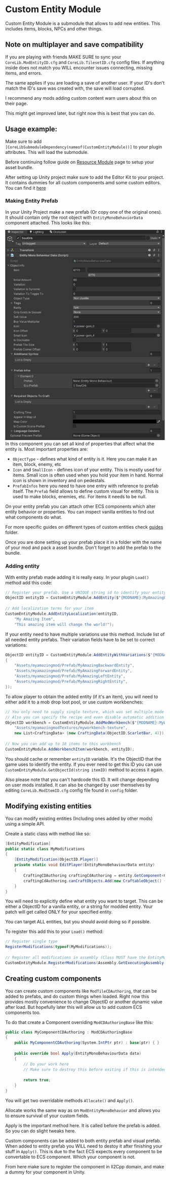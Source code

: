 # Custom Entity Module
Custom Entity Module is a submodule that allows to add new entities. This includes items, blocks, NPCs and other things. 

## Note on multiplayer and save compatibility
If you are playing with friends MAKE SURE to sync your `CoreLib.ModEntityID.cfg` and `CoreLib.TilesetID.cfg` config files. If anything inside does not match you WILL encounter issues connecting, missing items, and errors.

The same applies if you are loading a save of another user. If your ID's don't match the ID's save was created with, the save will load corrupted.

I recommend any mods adding custom content warn users about this on their page.

This might get improved later, but right now this is best that you can do.

## Usage example:
Make sure to add `[CoreLibSubmoduleDependency(nameof(CustomEntityModule))]` to your plugin attributes. This will load the submodule.

Before continuing follow guide on [Resource Module](../ModResources/README.md) page to setup your asset bundle.

After setting up Unity project make sure to add the Editor Kit to your project. It contains dummies for all custom components amd some custom editors. You can find it [here](../../../EditorKit/)

### Making Entity Prefab
In your Unity Project make a new prefab (Or copy one of the original ones). It should contain only the root object with `EntityMonoBehaviorData` component attached. This looks like this:

![EntityMonoBehaviorData In Unity Editor](./documentation/EntityMonoBehaviorData.png)<br>
In this component you can set all kind of properties that affect what the entity is. Most important properties are:

- `ObjectType` - defines what kind of entity is it. Here you can make it an item, block, enemy, etc
- `Icon` and `SmallIcon` - defines icon of your entity. This is mostly used for items. Small icon is often used when you hold your item in hand. Normal icon is shown in inventory and on pedestals.
- `PrefabInfos` here you need to have one entry with reference to prefab itself. The `Prefab` field allows to define custom visual for entity. This is used to make blocks, enemies, etc. For items it needs to be null.

On your entity prefab you can attach other ECS components which alter entity behavior or properties. You can inspect vanilla entities to find out what components do what.

For more specific guides on different types of custom entities check [guides](Guides/) folder.

Once you are done setting up your prefab place it in a folder with the name of your mod and pack a asset bundle. Don't forget to add the prefab to the bundle.

### Adding entity

With entity prefab made adding it is really easy. In your plugin `Load()` method add this code:
```cs
// Register your prefab. Use a UNIQUE string id to identify your entity. I recommend to include your mod name in the ID.
ObjectID entityID = CustomEntityModule.AddEntity($"{MODNAME}:MyAmazingEntity", "Assets/myamazingmod/Prefab/MyAmazingEntity");

// Add localization terms for your item
CustomEntityModule.AddEntityLocalization(entityID,
    "My Amazing Item",
    "This amazing item will change the world!");
```

If your entity need to have multiple variations use this method. Include list of all needed entity prefabs. Their variation fields have to be set to correct variations:
```cs
ObjectID entityID = CustomEntityModule.AddEntityWithVariations($"{MODNAME}:MyAmazingEntity", new[]
{
    "Assets/myamazingmod/Prefab/MyAmazingBackwardEntity",
    "Assets/myamazingmod/Prefab/MyAmazingForwardEntity",
    "Assets/myamazingmod/Prefab/MyAmazingLeftEntity",
    "Assets/myamazingmod/Prefab/MyAmazingRightEntity",
});
```

To allow player to obtain the added entity (if it's an item), you will need to either add it to a mob drop loot pool, or use custom workbenches:
```cs
// You only need to supply single texture, which was set multiple mode
// Also you can specify the recipe and even disable automatic addition to root mod workbenches
ObjectID workbench = CustomEntityModule.AddModWorkbench($"{MODNAME}:MyWorkbench",
    "Assets/myamazingmodTextures/myworkbench-texture", 
    new List<CraftingData> {new CraftingData(ObjectID.ScarletBar, 4)});

// Now you can add up to 18 items to this workbench
CustomEntityModule.AddWorkbenchItem(workbench, entityID);
```

You should cache or remember `entityID` variable. It's the ObjectID that the game uses to identify the entity.
If you ever need to get this ID you can use `CustomEntityModule.GetObjectId(string itemID)` method to access it again.

Also please note that you can't hardcode this ID. It will change depending on user mods installed. It can also be changed by user themselves by editing `CoreLib.ModItemID.cfg` config file found in `config` folder.

## Modifying existing entities
You can modify existing entities (Including ones added by other mods) using a simple API.

Create a static class with method like so:
```csharp
[EntityModification]
public static class MyModifications
{
    [EntityModification(ObjectID.Player)]
    private static void EditPlayer(EntityMonoBehaviourData entity)
    {
        CraftingCDAuthoring craftingCdAuthoring = entity.GetComponent<CraftingCDAuthoring>();
        craftingCdAuthoring.canCraftObjects.Add(new CraftableObject() { objectID = rootWorkbenches.First(), amount = 1 });
    }
}
```
You will need to explicitly define what entity you want to target. This can be either a ObjectID for a vanilla entity, or a string for modded entity. Your patch will get called ONLY for your specified entity.

You can target ALL entities, but you should avoid doing so if possible.

To register this add this to your `Load()` method:

```csharp
// Register single type
RegisterModifications(typeof(MyModifications));

// Register all modifications in assembly (Class MUST have the EntityModification attribute)
CustomEntityModule.RegisterModifications(Assembly.GetExecutingAssembly());
```

## Creating custom components
You can create custom components like `ModTileCDAuthoring`, that can be added to prefabs, and do custom things when loaded. Right now this provides mostly convenience to change ObjectID or another dynamic value after load. But hopefully later this will allow us to add custom ECS components too.

To do that create a Component overriding `ModCDAuthoringBase` like this:

```csharp
public class MyComponentCDAuthoring : ModCDAuthoringBase
{
    public MyComponentCDAuthoring(System.IntPtr ptr) : base(ptr) { }

    public override bool Apply(EntityMonoBehaviourData data)
    {
		// Do your work here
		// Make sure to destroy this before exiting if this is intended for entity prefab
		
        return true;
    }
}
```
You will get two overridable methods `Allocate()` and `Apply()`. 

Allocate works the same way as on `ModEntityMonoBehavior` and allows you to ensure survival of your custom fields.

Apply is the important method here. It is called before the prefab is added. So you can do slight tweaks here. 

Custom components can be added to both entity prefab and visual prefab. When added to entity prefab you WILL need to destoy it after finishing your stuff in `Apply()`. This is due to the fact ECS expects every component to be convertable to ECS component. Which your component is not.

From here make sure to register the component in Il2Cpp domain, and make a dummy for your component in Unity.